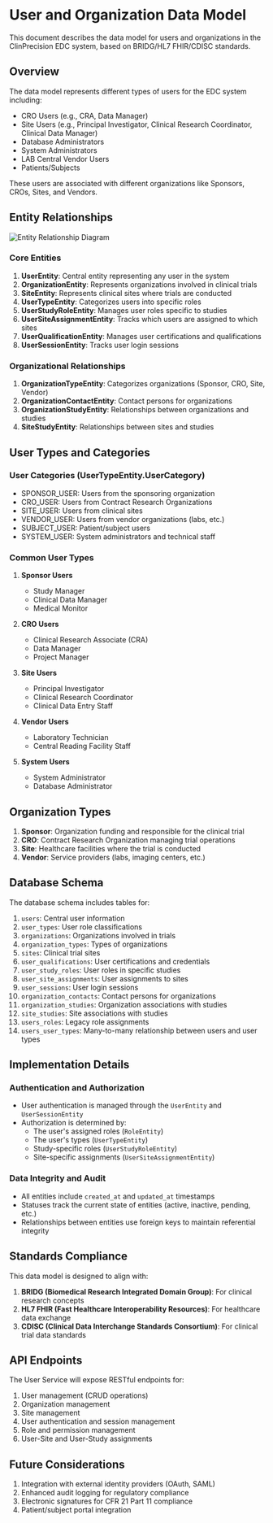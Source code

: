 # User and Organization Data Model

This document describes the data model for users and organizations in the ClinPrecision EDC system, based on BRIDG/HL7 FHIR/CDISC standards.

## Overview

The data model represents different types of users for the EDC system including:
- CRO Users (e.g., CRA, Data Manager)
- Site Users (e.g., Principal Investigator, Clinical Research Coordinator, Clinical Data Manager)
- Database Administrators
- System Administrators
- LAB Central Vendor Users
- Patients/Subjects

These users are associated with different organizations like Sponsors, CROs, Sites, and Vendors.

## Entity Relationships

![Entity Relationship Diagram](https://placeholder-for-erd-diagram.com)

### Core Entities

1. **UserEntity**: Central entity representing any user in the system
2. **OrganizationEntity**: Represents organizations involved in clinical trials
3. **SiteEntity**: Represents clinical sites where trials are conducted
4. **UserTypeEntity**: Categorizes users into specific roles
5. **UserStudyRoleEntity**: Manages user roles specific to studies
6. **UserSiteAssignmentEntity**: Tracks which users are assigned to which sites
7. **UserQualificationEntity**: Manages user certifications and qualifications
8. **UserSessionEntity**: Tracks user login sessions

### Organizational Relationships

1. **OrganizationTypeEntity**: Categorizes organizations (Sponsor, CRO, Site, Vendor)
2. **OrganizationContactEntity**: Contact persons for organizations
3. **OrganizationStudyEntity**: Relationships between organizations and studies
4. **SiteStudyEntity**: Relationships between sites and studies

## User Types and Categories

### User Categories (UserTypeEntity.UserCategory)
- SPONSOR_USER: Users from the sponsoring organization
- CRO_USER: Users from Contract Research Organizations
- SITE_USER: Users from clinical sites
- VENDOR_USER: Users from vendor organizations (labs, etc.)
- SUBJECT_USER: Patient/subject users
- SYSTEM_USER: System administrators and technical staff

### Common User Types
1. **Sponsor Users**
   - Study Manager
   - Clinical Data Manager
   - Medical Monitor
   
2. **CRO Users**
   - Clinical Research Associate (CRA)
   - Data Manager
   - Project Manager
   
3. **Site Users**
   - Principal Investigator
   - Clinical Research Coordinator
   - Clinical Data Entry Staff
   
4. **Vendor Users**
   - Laboratory Technician
   - Central Reading Facility Staff
   
5. **System Users**
   - System Administrator
   - Database Administrator

## Organization Types

1. **Sponsor**: Organization funding and responsible for the clinical trial
2. **CRO**: Contract Research Organization managing trial operations
3. **Site**: Healthcare facilities where the trial is conducted
4. **Vendor**: Service providers (labs, imaging centers, etc.)

## Database Schema

The database schema includes tables for:

1. `users`: Central user information
2. `user_types`: User role classifications
3. `organizations`: Organizations involved in trials
4. `organization_types`: Types of organizations
5. `sites`: Clinical trial sites
6. `user_qualifications`: User certifications and credentials
7. `user_study_roles`: User roles in specific studies
8. `user_site_assignments`: User assignments to sites
9. `user_sessions`: User login sessions
10. `organization_contacts`: Contact persons for organizations
11. `organization_studies`: Organization associations with studies
12. `site_studies`: Site associations with studies
13. `users_roles`: Legacy role assignments
14. `users_user_types`: Many-to-many relationship between users and user types

## Implementation Details

### Authentication and Authorization

- User authentication is managed through the `UserEntity` and `UserSessionEntity`
- Authorization is determined by:
  - The user's assigned roles (`RoleEntity`)
  - The user's types (`UserTypeEntity`)
  - Study-specific roles (`UserStudyRoleEntity`)
  - Site-specific assignments (`UserSiteAssignmentEntity`)

### Data Integrity and Audit

- All entities include `created_at` and `updated_at` timestamps
- Statuses track the current state of entities (active, inactive, pending, etc.)
- Relationships between entities use foreign keys to maintain referential integrity

## Standards Compliance

This data model is designed to align with:

1. **BRIDG (Biomedical Research Integrated Domain Group)**: For clinical research concepts
2. **HL7 FHIR (Fast Healthcare Interoperability Resources)**: For healthcare data exchange
3. **CDISC (Clinical Data Interchange Standards Consortium)**: For clinical trial data standards

## API Endpoints

The User Service will expose RESTful endpoints for:

1. User management (CRUD operations)
2. Organization management
3. Site management
4. User authentication and session management
5. Role and permission management
6. User-Site and User-Study assignments

## Future Considerations

1. Integration with external identity providers (OAuth, SAML)
2. Enhanced audit logging for regulatory compliance
3. Electronic signatures for CFR 21 Part 11 compliance
4. Patient/subject portal integration
